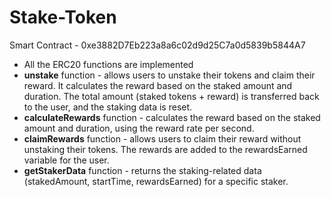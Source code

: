 # Stake-Token
Smart Contract - 0xe3882D7Eb223a8a6c02d9d25C7a0d5839b5844A7
<ul>
  <li>All the ERC20 functions are implemented</li>
  <li><b>unstake</b> function -  allows users to unstake their tokens and claim their reward. It calculates the reward based on the staked amount and duration. The total amount (staked tokens + reward) is transferred back to the user, and the staking data is reset. </li>
  <li><b>calculateRewards</b> function - calculates the reward based on the staked amount and duration, using the reward rate per second.</li>
  <li><b>claimRewards</b> function - allows users to claim their reward without unstaking their tokens. The rewards are added to the rewardsEarned variable for the user.</li>
  <li><b>getStakerData</b> function - returns the staking-related data (stakedAmount, startTime, rewardsEarned) for a specific staker.</li>
 </ul>
